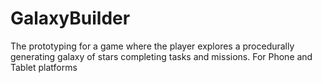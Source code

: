 # GalaxyBuilder

The prototyping for a game where the player explores a procedurally generating galaxy of stars completing tasks and missions. For Phone and Tablet platforms

